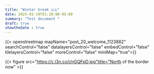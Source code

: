 ```yaml
---
title: "Winter break 🇺🇸"
date: 2025-03-19T01:10:00-05:00
summary: "Test document " 
draft: true
showthedate : true
---
```


{{< openstreetmap mapName="post_20_welcome_1123882" searchControl="false" datalayersControl="false" embedControl="false" tilelayersControl="false" moreControl="false" miniMap="true">}}


{{< figure src="https://c.l3n.co/i/nGQFpD.jpg"title="North of the border now" >}}
